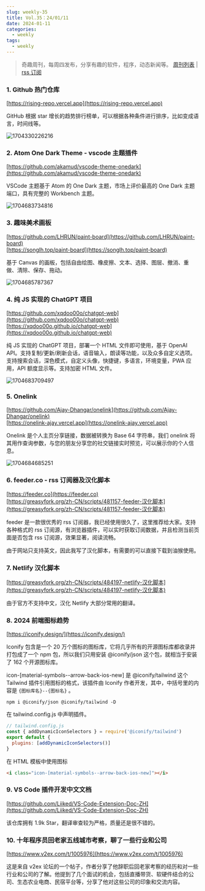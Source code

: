 ```yaml
---
slug: weekly-35
title: Vol.35：24/01/11
date: 2024-01-11
categories:
  - weekly
tags:
  - weekly
---
```


> 奇趣周刊，每周四发布，分享有趣的软件，程序，动态新闻等。 [周刊列表](/categories/weekly/) | [rss 订阅](/categories/weekly/index.xml)


### 1. Github 热门仓库

[https://rising-repo.vercel.app](https://rising-repo.vercel.app)

GitHub 根据 star 增长的趋势排行榜单，可以根据各种条件进行排序，比如变成语言，时间线等。

![1704330226216](https://imgurl.zishu.me/2024/01/1704330226216.webp)

### 2. Atom One Dark Theme - vscode 主题插件

[https://github.com/akamud/vscode-theme-onedark](https://github.com/akamud/vscode-theme-onedark)

VSCode 主题基于 Atom 的 One Dark 主题，市场上评价最高的 One Dark 主题端口，具有完整的 Workbench 主题。

![1704683734816](https://imgurl.zishu.me/2024/01/1704683734816.webp)

### 3. 趣味美术画板

[https://github.com/LHRUN/paint-board](https://github.com/LHRUN/paint-board)  
[https://songlh.top/paint-board](https://songlh.top/paint-board)  

基于 Canvas 的画板，包括自由绘图、橡皮擦、文本、选择、图层、撤消、重做、清除、保存、拖动。

![1704685787367](https://imgurl.zishu.me/2024/01/1704685787367.webp)

### 4. 纯 JS 实现的 ChatGPT 项目

[https://github.com/xqdoo00o/chatgpt-web](https://github.com/xqdoo00o/chatgpt-web)  
[https://xqdoo00o.github.io/chatgpt-web](https://xqdoo00o.github.io/chatgpt-web)  

纯 JS 实现的 ChatGPT 项目，部署一个 HTML 文件即可使用，基于 OpenAI API。支持复制/更新/刷新会话，语音输入，朗读等功能，以及众多自定义选项。支持搜索会话，深色模式，自定义头像，快捷键，多语言，环境变量，PWA 应用，API 额度显示等。支持加密 HTML 文件。

![1704683709497](https://imgurl.zishu.me/2024/01/1704683709497.webp)

### 5. Onelink

[https://github.com/Ajay-Dhangar/onelink](https://github.com/Ajay-Dhangar/onelink)  
[https://onelink-ajay.vercel.app](https://onelink-ajay.vercel.app)  

Onelink 是个人主页分享链接，数据被转换为 Base 64 字符串，我们 onelink 将其用作查询参数，与您的朋友分享您的社交链接实时预览，可以展示你的个人信息。

![1704684685251](https://imgurl.zishu.me/2024/01/1704684685251.webp)

### 6. feeder.co - rss 订阅器及汉化脚本

[https://feeder.co](https://feeder.co)  
[https://greasyfork.org/zh-CN/scripts/481157-feeder-汉化脚本](https://greasyfork.org/zh-CN/scripts/481157-feeder-汉化脚本) 

feeder 是一款很优秀的 rss 订阅器，我已经使用很久了，这里推荐给大家。支持各种格式的 rss 订阅源，有浏览器插件，可以实时获取订阅数据，并且检测当前页面是否包含 rss 订阅源，效果显著，阅读流畅。

由于网站只支持英文，因此我写了汉化脚本，有需要的可以直接下载到油猴使用。

### 7. Netlify 汉化脚本

[https://greasyfork.org/zh-CN/scripts/484197-netlify-汉化脚本](https://greasyfork.org/zh-CN/scripts/484197-netlify-汉化脚本)

由于官方不支持中文，汉化 Netlify 大部分常用的翻译。

### 8. 2024 前端图标趋势

[https://iconify.design/](https://iconify.design/)

Iconify 包含是一个 20 万个图标的图标库，它将几乎所有的开源图标库都收录并打包成了一个 npm 包，所以我们只用安装 @iconify/json 这个包，就相当于安装了 162 个开源图标库。

icon-[material-symbols--arrow-back-ios-new] 是 @iconify/tailwind 这个 Tailwind 插件引用图标的格式，该插件由 Iconify 作者开发，其中，中括号里的内容是 `{图标库名}--{图标名}` 。

```shell
npm i @iconify/json @iconify/tailwind -D
```

在 tailwind.config.js 中声明插件。
```js
// tailwind.config.js
const { addDynamicIconSelectors } = require('@iconify/tailwind')
export default {
  plugins: [addDynamicIconSelectors()]
}
```

在 HTML 模板中使用图标
```html
<i class="icon-[material-symbols--arrow-back-ios-new]"></i>
```

### 9. VS Code 插件开发中文文档 

[https://github.com/Liiked/VS-Code-Extension-Doc-ZH](https://github.com/Liiked/VS-Code-Extension-Doc-ZH)

该仓库拥有 1.9k Star，翻译审查较为严格，质量还是很不错的。

### 10. 十年程序员回老家五线城市考察，聊了一些行业和公司

[https://www.v2ex.com/t/1005976](https://www.v2ex.com/t/1005976)

这是来自 v2ex 论坛的一个帖子，作者分享了他辞职后回老家考察的经历和对一些行业和公司的了解。他提到了几个面试的机会，包括直播带货、软硬件结合的公司、生态农业电商、民宿平台等，分享了他对这些公司的印象和交流内容。
